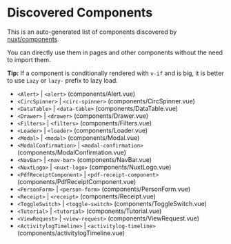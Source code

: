 # Discovered Components

This is an auto-generated list of components discovered by [nuxt/components](https://github.com/nuxt/components).

You can directly use them in pages and other components without the need to import them.

**Tip:** If a component is conditionally rendered with `v-if` and is big, it is better to use `Lazy` or `lazy-` prefix to lazy load.

- `<Alert>` | `<alert>` (components/Alert.vue)
- `<CircSpinner>` | `<circ-spinner>` (components/CircSpinner.vue)
- `<DataTable>` | `<data-table>` (components/DataTable.vue)
- `<Drawer>` | `<drawer>` (components/Drawer.vue)
- `<Filters>` | `<filters>` (components/Filters.vue)
- `<Loader>` | `<loader>` (components/Loader.vue)
- `<Modal>` | `<modal>` (components/Modal.vue)
- `<ModalConfirmation>` | `<modal-confirmation>` (components/ModalConfirmation.vue)
- `<NavBar>` | `<nav-bar>` (components/NavBar.vue)
- `<NuxtLogo>` | `<nuxt-logo>` (components/NuxtLogo.vue)
- `<PdfReceiptComponent>` | `<pdf-receipt-component>` (components/PdfReceiptComponent.vue)
- `<PersonForm>` | `<person-form>` (components/PersonForm.vue)
- `<Receipt>` | `<receipt>` (components/Receipt.vue)
- `<ToggleSwitch>` | `<toggle-switch>` (components/ToggleSwitch.vue)
- `<Tutorial>` | `<tutorial>` (components/Tutorial.vue)
- `<ViewRequest>` | `<view-request>` (components/ViewRequest.vue)
- `<ActivitylogTimeline>` | `<activitylog-timeline>` (components/activitylogTimeline.vue)
